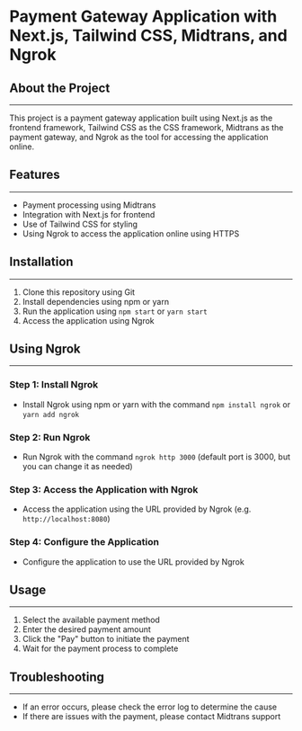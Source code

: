# Payment Gateway Application with Next.js, Tailwind CSS, Midtrans, and Ngrok

## About the Project

---

This project is a payment gateway application built using Next.js as the frontend framework, Tailwind CSS as the CSS framework, Midtrans as the payment gateway, and Ngrok as the tool for accessing the application online.

## Features

---

- Payment processing using Midtrans
- Integration with Next.js for frontend
- Use of Tailwind CSS for styling
- Using Ngrok to access the application online using HTTPS

## Installation

---

1. Clone this repository using Git
2. Install dependencies using npm or yarn
3. Run the application using `npm start` or `yarn start`
4. Access the application using Ngrok

## Using Ngrok

---

### Step 1: Install Ngrok

- Install Ngrok using npm or yarn with the command `npm install ngrok` or `yarn add ngrok`

### Step 2: Run Ngrok

- Run Ngrok with the command `ngrok http 3000` (default port is 3000, but you can change it as needed)

### Step 3: Access the Application with Ngrok

- Access the application using the URL provided by Ngrok (e.g. `http://localhost:8080`)

### Step 4: Configure the Application

- Configure the application to use the URL provided by Ngrok

## Usage

---

1. Select the available payment method
2. Enter the desired payment amount
3. Click the "Pay" button to initiate the payment
4. Wait for the payment process to complete

## Troubleshooting

---

- If an error occurs, please check the error log to determine the cause
- If there are issues with the payment, please contact Midtrans support

<!-- # Aplikasi Payment Gateway dengan Next.js, Tailwind CSS, Midtrans, dan Ngrok

## Tentang Proyek

---

Proyek ini adalah aplikasi payment gateway yang dibuat menggunakan Next.js sebagai framework Fullstack, Tailwind CSS sebagai CSS framework, Midtrans sebagai payment gateway, dan Ngrok sebagai tool untuk mengakses aplikasi dalam bentuk url https.

## Fitur

---

- Pembayaran menggunakan Midtrans
- Integrasi dengan Next.js untuk frontend
- Penggunaan Tailwind CSS untuk styling
- Penggunaan Ngrok untuk mengakses aplikasi secara online menggunakan HTTPS"

## Instalasi

---

1. Clone repository ini menggunakan Git
2. Install dependencies menggunakan npm atau yarn
3. Jalankan aplikasi menggunakan `npm start` atau `yarn start`
4. Akses aplikasi menggunakan Ngrok

## Cara Menggunakan Ngrok

---

### Langkah 1: Install Ngrok

- Install Ngrok menggunakan npm atau yarn dengan perintah `npm install ngrok` atau `yarn add ngrok`

### Langkah 2: Jalankan Ngrok

- Jalankan Ngrok dengan perintah `ngrok http 3000` (default port adalah 3000, tapi Anda dapat mengubahnya sesuai kebutuhan)

### Langkah 3: Akses Aplikasi dengan Ngrok

- Akses aplikasi menggunakan alamat URL yang diberikan oleh Ngrok (contohnya: `http://localhost:8080`)

### Langkah 4: Konfigurasi Aplikasi

- Konfigurasi aplikasi untuk menggunakan alamat URL yang diberikan oleh Ngrok

## Penggunaan

---

1. Pilih metode pembayaran yang tersedia
2. Masukkan jumlah pembayaran yang diinginkan
3. Klik tombol "Bayar" untuk melakukan pembayaran
4. Tunggu hingga proses pembayaran selesai

## Troubleshooting

---

- Jika terjadi error, silakan cek log error untuk mengetahui penyebabnya
- Jika terjadi masalah dengan pembayaran, silakan hubungi tim support Midtrans -->
